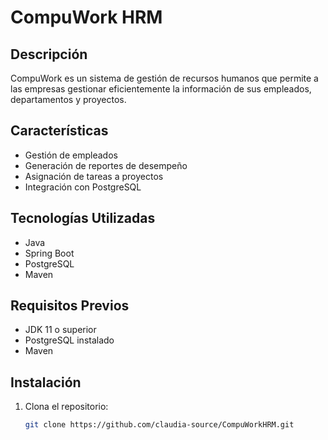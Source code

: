 # CompuWork HRM

## Descripción
CompuWork es un sistema de gestión de recursos humanos que permite a las empresas gestionar eficientemente la información de sus empleados, departamentos y proyectos. 

## Características
- Gestión de empleados
- Generación de reportes de desempeño
- Asignación de tareas a proyectos
- Integración con PostgreSQL

## Tecnologías Utilizadas
- Java
- Spring Boot
- PostgreSQL
- Maven

## Requisitos Previos
- JDK 11 o superior
- PostgreSQL instalado
- Maven

## Instalación
1. Clona el repositorio:
   ```bash
   git clone https://github.com/claudia-source/CompuWorkHRM.git
